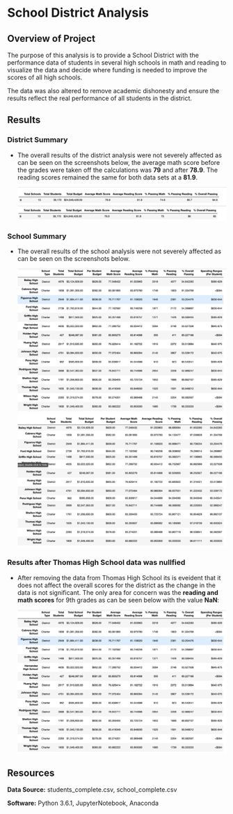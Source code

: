 # School District Analysis

## **Overview of Project**

The purpose of this analysis is to provide a School District with the performance data of students in several high schools in math and reading to visualize the data and decide where funding is needed to improve the scores of all high schools. 

The data was also altered to remove academic dishonesty and ensure the results reflect the real performance of all students in the district. 

## Results

### District Summary 

- The overall results of the district analysis were not severely affected as can be seen on the screenshots below, the average math score before the grades were taken off the calculations was **79** and after **78.9**. The reading scores remained the same for both data sets at a **81.9**.

	![alt text](https://github.com/Karenjakins/School_District_Analysis/blob/main/Resources/Before%20District%20Summary.png "Before District Summary")
	![alt text](https://github.com/Karenjakins/School_District_Analysis/blob/main/Resources/After%20District%20Summary.png "After District Summary")

### School Summary

- The overall results of the school analysis were not severely affected as can be seen on the screenshots below.

	![alt text](https://github.com/Karenjakins/School_District_Analysis/blob/main/Resources/Before%20School%20Summary.png "Before School Summary")
	![alt text](https://github.com/Karenjakins/School_District_Analysis/blob/main/Resources/After%20School%20Summary.png "After School Summary")

### Results after Thomas High School data was nullfied 

- After removing the data from Thomas High School its is eveident that it does not affect the overall scores for the district as the change in the data is not significant. The only area for concern was the **reading and math scores** for 9th grades as can be seen below with the value **NaN**:

	![alt text](https://github.com/Karenjakins/School_District_Analysis/blob/main/Resources/Before%20School%20Summary.png "NaN score grade 9")





## Resources

**Data Source:** students_complete.csv, school_complete.csv

**Software:** Python 3.6.1, JupyterNotebook, Anaconda